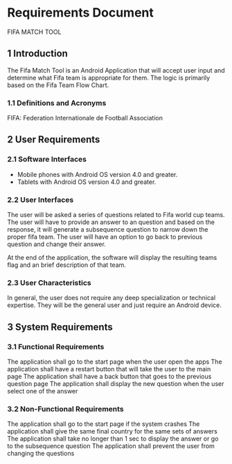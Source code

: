 # Requirements Document
FIFA MATCH TOOL

## 1 Introduction
The Fifa Match Tool is an Android Application that will accept user input and determine what Fifa team is appropriate for them. The logic is primarily based on the Fifa Team Flow Chart.

### 1.1 Definitions and Acronyms
FIFA: Federation Internationale de Football Association

## 2 User Requirements

### 2.1 Software Interfaces
- Mobile phones with Android OS version 4.0 and greater.
- Tablets with Android OS version 4.0 and greater.

### 2.2 User Interfaces
The user will be asked a series of questions related to Fifa world cup teams. The user will have to provide an answer to an question and based on the response, it will generate a subsequence question to narrow down the proper fifa team. The user will have an option to go back to previous question and change their answer. 

At the end of the application, the software will display the resulting teams flag and an brief description of that team. 

### 2.3 User Characteristics
In general, the user does not require any deep specialization or technical expertise. They will be the general user and just require an Android device.

## 3 System Requirements

### 3.1 Functional Requirements
The application shall go to the start page when the user open the apps
The application shall have a restart button that will take the user to the main page
The application shall have a back button that goes to the previous question page
The application shall display the new question when the user select one of the answer

### 3.2 Non-Functional Requirements
The application shall go to the start page if the system crashes
The application shall give the same final country for the same sets of answers
The application shall take no longer than 1 sec to display the answer or go to the subsequence question
The application shall prevent the user from changing the questions

